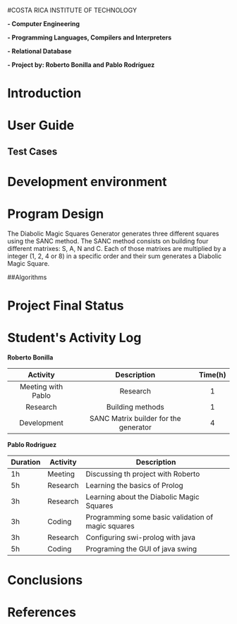 #COSTA RICA INSTITUTE OF TECHNOLOGY

**- Computer Engineering**

**- Programming Languages, Compilers and Interpreters**

**- Relational Database**

**- Project by: Roberto Bonilla and Pablo Rodríguez**






# Introduction


# User Guide


## Test Cases

 
# Development environment


# Program Design

The Diabolic Magic Squares Generator generates three different squares using the SANC method.
The SANC method consists on building four different matrixes: S, A, N and C. Each of those matrixes are multiplied by a integer (1, 2, 4 or 8) in a specific order and their sum generates a Diabolic Magic Square. 

##Algorithms


# Project Final Status


# Student's Activity Log

**Roberto Bonilla**

| Activity                    | Description                          | Time(h)   |
|:---------------------------:|:------------------------------------:|:---------:|
|Meeting with Pablo           | Research                         	 | 1         |
|Research                     | Building methods                     |1       |
|Development                  | SANC Matrix builder for the generator |   4   |

**Pablo Rodriguez**

Duration      | Activity      | Description
------------- | ------------- | -------------
1h | Meeting | Discussing th project with Roberto
5h | Research | Learning the basics of Prolog
3h | Research | Learning about the Diabolic Magic Squares
3h | Coding | Programming some basic validation of magic squares
3h | Research | Configuring swi-prolog with java
5h | Coding | Programing the GUI of java swing



# Conclusions


# References
